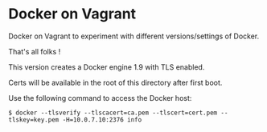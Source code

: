 # Docker on Vagrant

Docker on Vagrant to experiment with different versions/settings of Docker.

That's all folks !

This version creates a Docker engine 1.9 with TLS enabled.

Certs will be available in the root of this directory after first boot.

Use the following command to access the Docker host:

```
$ docker --tlsverify --tlscacert=ca.pem --tlscert=cert.pem --tlskey=key.pem -H=10.0.7.10:2376 info
```
